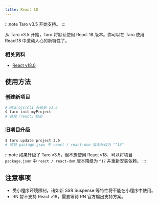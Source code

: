 ```yaml
---
title: React 18
---
```


:::note
Taro v3.5 开始支持。
:::

从 Taro v3.5 开始，Taro 将默认使用 React 18 版本。你可以在 Taro 使用 React18 中激动人心的新特性了。

### 相关资料
- [React v18.0](https://reactjs.org/blog/2022/03/29/react-v18.html)


## 使用方法

### 创建新项目

```bash
# @tarojs/cli 升级到 v3.5
$ taro init myProject
# 选择「react」框架 
```

### 旧项目升级

```bash
$ taro update project 3.5
# 项目 package.json 中 react / react-dom 版本升级为 "^18"
```


:::note
如果升级了 Taro v3.5，但不想使用 React v18，可以将项目 `package.json` 中 `react / react-dom` 版本降级为 `^17` 并重新安装依赖。
:::

## 注意事项

- 受小程序环境限制，诸如新 SSR Suspense 等特性将不能在小程序中使用。
- RN 暂不支持 React v18，需要等待 RN 官方输出支持方案。

